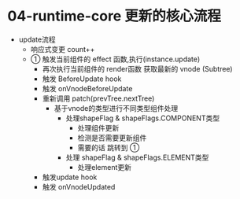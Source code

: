 # 04-runtime-core 更新的核心流程 

- update流程
  - 响应式变更 count++
  - ① 触发当前组件的 effect 函数,执行(instance.update)
    - 再次执行当前组件的 render函数 获取最新的 vnode (Subtree)
    - 触发 BeforeUpdate hook
    - 触发 onVnodeBeforeUpdate
    - 重新调用 patch(prevTree.nextTree)
      - 基于vnode的类型进行不同类型组件处理
        - 处理shapeFlag & shapeFlags.COMPONENT类型
          - 处理组件更新
          - 检测是否需要更新组件
          - 需要的话 跳转到 ①
        - 处理 shapeFlag & shapeFlags.ELEMENT类型
          - 处理element更新
    - 触发update hook
    - 触发 onVnodeUpdated